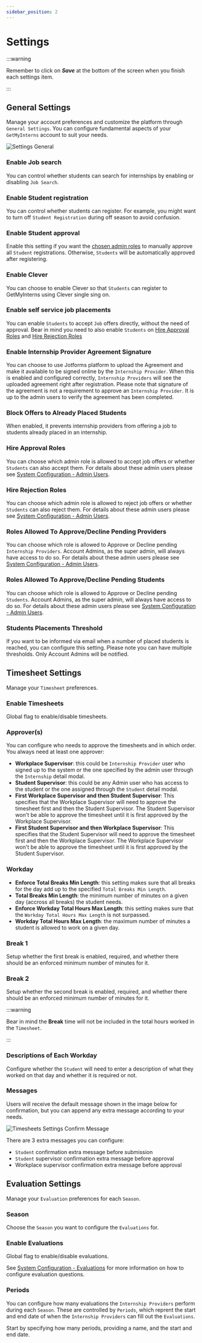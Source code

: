 ```yaml
---
sidebar_position: 2
---
```


# Settings

:::warning

Remember to click on **_Save_** at the bottom of the screen when you finish each settings item.

:::

## General Settings

Manage your account preferences and customize the platform through `General Settings`. You can configure fundamental aspects of your `GetMyInterns` account to suit your needs.

![Settings General](images/settings-general.png)

### Enable Job search

You can control whether students can search for internships by enabling or disabling `Job Search`.

### Enable Student registration

You can control whether students can register. For example, you might want to turn off `Student Registration` during off season to avoid confusion.

### Enable Student approval

Enable this setting if you want the [chosen admin roles](#roles-allowed-to-approvedecline-pending-students) to manually approve all `Student` registrations. Otherwise, `Students` will be automatically approved after registering.

### Enable Clever

You can choose to enable Clever so that `Students` can register to GetMyInterns using Clever single sing on.

### Enable self service job placements

You can enable `Students` to accept `Job` offers directly, without the need of approval. Bear in mind you need to also enable `Students` on [Hire Approval Roles](#hire-approval-roles) and [Hire Rejection Roles](#hire-rejection-roles)

### Enable Internship Provider Agreement Signature

You can choose to use Jotforms platform to upload the Agreement and make it available to be signed online by the `Internship Provider`. When this is enabled and configured correctly, `Internship Providers` will see the uploaded agreement right after registration. Please note that signature of the agreement is not a requirement to approve an `Internship Provider`. It is up to the admin users to verify the agreement has been completed.

### Block Offers to Already Placed Students

When enabled, it prevents internship providers from offering a job to students already placed in an internship.

### Hire Approval Roles

You can choose which admin role is allowed to accept job offers or whether `Students` can also accept them. For details about these admin users please see [System Configuration - Admin Users](/school-admins/system-configuration#admin-users).

### Hire Rejection Roles

You can choose which admin role is allowed to reject job offers or whether `Students` can also reject them. For details about these admin users please see [System Configuration - Admin Users](/school-admins/system-configuration#admin-users).

### Roles Allowed To Approve/Decline Pending Providers

You can choose which role is allowed to Approve or Decline pending `Internship Providers`. Account Admins, as the super admin, will always have access to do so. For details about these admin users please see [System Configuration - Admin Users](/school-admins/system-configuration#admin-users).

### Roles Allowed To Approve/Decline Pending Students

You can choose which role is allowed to Approve or Decline pending `Students`. Account Admins, as the super admin, will always have access to do so. For details about these admin users please see [System Configuration - Admin Users](/school-admins/system-configuration#admin-users).

### Students Placements Threshold

If you want to be informed via email when a number of placed students is reached, you can configure this setting. Please note you can have multiple thresholds. Only Account Admins will be notified.

## Timesheet Settings

Manage your `Timesheet` preferences.

### Enable Timesheets

Global flag to enable/disable timesheets.

### Approver(s)

You can configure who needs to approve the timesheets and in which order. You always need at least one approver:

- **Workplace Supervisor**: this could be `Internship Provider` user who signed up to the system or the one specified by the admin user through the `Internship` detail modal.
- **Student Supervisor**: this could be any Admin user who has access to the student or the one assigned through the `Student` detail modal.
- **First Workplace Supervisor and then Student Supervisor**: This specifies that the Workplace Supervisor will need to approve the timesheet first and then the Student Supervisor. The Student Supervisor won't be able to approve the timesheet until it is first approved by the Workplace Supervisor.
- **First Student Supervisor and then Workplace Supervisor**: This specifies that the Student Supervisor will need to approve the timesheet first and then the Workplace Supervisor. The Workplace Supervisor won't be able to approve the timesheet until it is first approved by the Student Supervisor.

### Workday

- **Enforce Total Breaks Min Length**: this setting makes sure that all breaks for the day add up to the specified `Total Breaks Min Length`.
- **Total Breaks Min Length**: the minimum number of minutes on a given day (accross all breaks) the student needs.
- **Enforce Workday Total Hours Max Length**: this setting makes sure that the `Workday Total Hours Max Length` is not surpassed.
- **Workday Total Hours Max Length**: the maximum number of minutes a student is allowed to work on a given day.

### Break 1

Setup whether the first break is enabled, required, and whether there should be an enforced minimum number of minutes for it.

### Break 2

Setup whether the second break is enabled, required, and whether there should be an enforced minimum number of minutes for it.

:::warning

Bear in mind the **Break** time will not be included in the total hours worked in the `Timesheet`.

:::

### Descriptions of Each Workday

Configure whether the `Student` will need to enter a description of what they worked on that day and whether it is required or not.

### Messages

Users will receive the default message shown in the image below for confirmation, but you can append any extra message according to your needs.

![Timesheets Settings Confirm Message](images/timesheets-settings-confirmation-message.png)

There are 3 extra messages you can configure:

- `Student` confirmation extra message before submission
- `Student` supervisor confirmation extra message before approval
- Workplace supervisor confirmation extra message before approval

## Evaluation Settings

Manage your `Evaluation` preferences for each `Season`.

### Season

Choose the `Season` you want to configure the `Evaluations` for.

### Enable Evaluations

Global flag to enable/disable evaluations.

See [System Configuration - Evaluations](/school-admins/system-configuration#evaluations) for more information on how to configure evaluation questions.

### Periods

You can configure how many evaluations the `Internship Providers` perform during each `Season`. These are controlled by `Periods`, which reprent the start and end date of when the `Internship Providers` can fill out the `Evaluations`.

Start by specifying how many periods, providing a name, and the start and end date.
